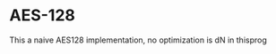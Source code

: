 # AES-128                                              
This a naive  AES128 implementation, no optimization is dN in thisprog   
    
